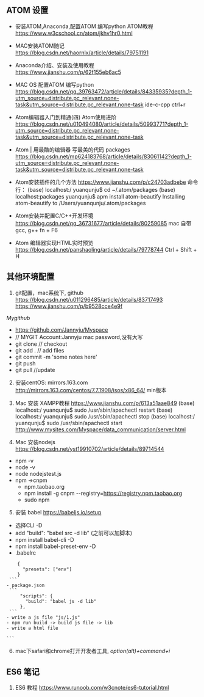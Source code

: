 
## ATOM 设置
- 安装ATOM,Anaconda,配置ATOM 编写python
ATOM教程
https://www.w3cschool.cn/atom/jkhv1hr0.html

- MAC安装ATOM随记
https://blog.csdn.net/haornlx/article/details/79751191

- Anaconda介绍、安装及使用教程
https://www.jianshu.com/p/62f155eb6ac5

- MAC OS 配置ATOM 编写python
https://blog.csdn.net/qq_39763472/article/details/84335935?depth_1-utm_source=distribute.pc_relevant.none-task&utm_source=distribute.pc_relevant.none-task
ide-c-cpp
ctrl+r

- Atom编辑器入门到精通(四) Atom使用进阶
https://blog.csdn.net/u010494080/article/details/50993771?depth_1-utm_source=distribute.pc_relevant.none-task&utm_source=distribute.pc_relevant.none-task

- Atom | 用最酷的编辑器 写最美的代码  packages
https://blog.csdn.net/mp624183768/article/details/83061142?depth_1-utm_source=distribute.pc_relevant.none-task&utm_source=distribute.pc_relevant.none-task

- Atom安装插件的几个方法
https://www.jianshu.com/p/c24703adbebe
命令行：
(base) localhost:/ yuanqunju$ cd ~/.atom/packages
(base) localhost:packages yuanqunju$ apm install atom-beautify
Installing atom-beautify to /Users/yuanqunju/.atom/packages

- Atom安装并配置C/C++开发环境
https://blog.csdn.net/qq_36731677/article/details/80259085
mac 自带 gcc, g++
fn + F6

- Atom 编辑器实现HTML实时预览
https://blog.csdn.net/panshaoling/article/details/79778744
Ctrl + Shift + H

## 其他环境配置
1. git配置，mac系统下, github
https://blog.csdn.net/u011296485/article/details/83717493
https://www.jianshu.com/p/b9528cce4e9f

*Mygithub*
- https://github.com/Jannyju/Myspace  
- // MYGIT Account:Jannyju mac password,没有大写
- git clone // checkout
- git add . // add files
- git commit -m 'some notes here'
- git push
- git pull //update

2. 安装centOS: mirrors.163.com
http://mirrors.163.com/centos/7.7.1908/isos/x86_64/
min版本

3. Mac 安装 XAMPP教程
https://www.jianshu.com/p/613a51aae849
(base) localhost:/ yuanqunju$ sudo /usr/sbin/apachectl restart
(base) localhost:/ yuanqunju$ sudo /usr/sbin/apachectl stop
(base) localhost:/ yuanqunju$ sudo /usr/sbin/apachectl start
http://www.mysites.com/Myspace/data_communication/server.html


4. Mac 安装nodejs
https://blog.csdn.net/yst19910702/article/details/89714544
 - npm -v
 - node -v
 - node nodejstest.js
 - npm ->cnpm
    - npm.taobao.org
    - npm install -g cnpm --registry=https://registry.npm.taobao.org
    - sudo npm

5. 安装 babel
https://babeljs.io/setup
 - 选择CLI  -D
 - add "build": "babel src -d lib" (之前可以加脚本)
  -  npm install babel-cli -D
  -  npm install babel-preset-env -D
  - .babelrc
   ```
       {
         "presets": ["env"]
       }
    ```
  - package.json
    ```
        "scripts": {
          "build": "babel js -d lib"
        },
    ```  
  - write a js file "js/1.js"
  - npm run build -> build js file -> lib
  - write a html file
  ```
  <script
   src = "lib/1.js" charset = "utf-8">
  </script>
    ```
6.  mac下safari和chrome打开开发者工具, *option(alt)+command+i*


## ES6 笔记
1. ES6 教程
https://www.runoob.com/w3cnote/es6-tutorial.html

